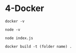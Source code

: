 # 4-Docker

```docker -v```

```node -v```

```node index.js```

```docker build -t (folder name) .```

